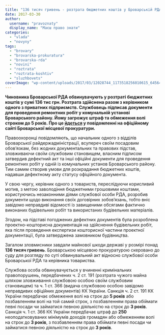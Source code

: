 ```yaml
---
title: "136 тисяч гривень - розтрата бюджетних коштів у Броварській РДА, - прокуратура"
date: 2017-03-30
author: 
  username: "pravoznaty"
  display_name: "Маєш право знати"
categories: 
  - "vlada"
  - "novyny"
tags: 
  - "brovary"
  - "brovarska-prokuratura"
  - "brovarska-rda"
  - "novini"
  - "roztrata"
  - "roztrata-koshtiv"
  - "sluzhbovets"
coverImage: "wp-content/uploads/2017/03/12028744_1173518256010615_6456497300150051745_o_0e65e_9e02b.jpg"
---
```


**Чиновника Броварської РДА обвинувачують у розтраті бюджетних коштів у сумі 136 тис грн. Розтрата здійснена разом з керівником одного з приватних підприємств. Службовець підписав документи для проведення ремонтних робіт у комунальній установі Броварського району. Йому загрожує штраф та обмеження волі строком до 5 років. Про це [йдеться](http://brovaru-prokuratura.org.ua/news/chergovogo-sluzhbovtsya-administratsiyi-zavdyaki-prokuraturi-budut-suditi-za-roztratu-byudzhetnih-koshtiv-u-sumi-ponad-136-tis-grn.html) у повідомленні на офіційному сайті Броварської місцевої прокуратури.**

Правоохоронці повідомляють, що начальник одного з відділів Броварської райдержадміністрації, всупереч своїм посадовим обов’язкам, без жодних документальних та правових підстав, зловживаючи своїм службовим становищем, власним підписом затвердив дефектний акт та інші офіційні документи для проведення ремонтних робіт у одній із комунальних установ Броварського району. Тим самим створив умови для розкрадання бюджетних коштів, надавши дефектному акту статусу офіційного документа.

У свою чергу, керівник одного з товариств, переслідуючи корисливий мотив, з метою заволодіння бюджетними грошовими коштами, користуючись незаконними діями службової особи РДА, розробив документи щодо виконання своїх договірних зобов’язань, тобто вніс завідомо неправдиві відомості із завищеними обсягами фактично виконаних будівельних робіт та використаних будівельних матеріалів.

Згодом, на підставі погоджених дефектних документів була розроблена проектно-кошторисна документація на здійснення будівельних робіт, яка після проведення експертизи кошторисної частини проектної документації, була затверджена замовником будівництва.

Загалом зловмисники завдали майнової шкоди державі у розмірі понад **136 тисяч гривень**. Броварською місцевою прокуратурою скеровано до суду для розгляду по суті обвинувальний акт відносно службової особи Броварської РДА та керівника товариства.

Службова особа обвинувачується у вчиненні кримінальних правопорушень, передбачених ч. 2 ст. 191 (розтрата чужого майна шляхом зловживання службовою особою своїм службовим становищем) та ч. 1 ст. 366 (видача службовою особою завідомо неправдивих офіційних документів) КК України. Санкція ч. 2 ст. 191 КК України передбачає обмеження волі на строк до **5 років** або позбавленням волі на той самий строк, з позбавленням права обіймати певні посади чи займатися певною діяльністю на строк до **3 років**. Санкція ч. 1 ст. 366 КК України передбачає штраф до **250** неоподатковуваних мінімумів доходів громадян або обмеженням волі на строк до **3 років**, з позбавленням права обіймати певні посади чи займатися певною діяльністю на строк до **3 років**.
